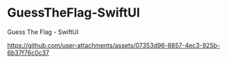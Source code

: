# GuessTheFlag-SwiftUI
Guess The Flag - SwiftUI



https://github.com/user-attachments/assets/07353d96-8857-4ec3-925b-6b37f76c0c37

